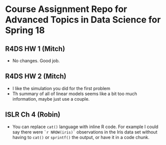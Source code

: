 
# Course Assignment Repo for Advanced Topics in Data Science for Spring 18

## R4DS HW 1 (Mitch)
* No changes. Good job. 

## R4DS HW 2 (Mitch)
- I like the simulation you did for the first problem
- Th summary of all of linear models seems like a bit too much information, maybe just use a couple. 


## ISLR Ch 4 (Robin)
- You can replace `cat()` language with inline R code. For example I could say there were ``` `r NROW(iris)` ``` observations in the Iris data set without having to `cat()` or `sprintf()` the output, or have it in a code chunk. 
